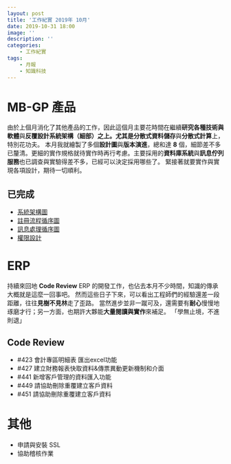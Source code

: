 ```yaml
---
layout: post
title: '工作紀實 2019年 10月'
date: 2019-10-31 18:00
image: ''
description: ''
categories:
    - 工作紀實
tags:
    - 月報
    - 知識科技
---
```


# MB-GP 產品

由於上個月消化了其他產品的工作，因此這個月主要花時間在繼續**研究各種技術與軟體**與**反覆設計系統架構（細部）**之上。尤其是**分散式資料儲存**與**分散式計算**上，特別花功夫。
本月我就繪製了多個**設計圖**與**版本演進**，總和達 **8** 個，細節差不多已釐清。更細的實作規格就待實作時再行考慮。主要採用的**資料庫系統**與**訊息佇列服務**也已調查與實驗得差不多，已經可以決定採用哪些了。
緊接著就要實作與實現各項設計，期待一切順利。

## 已完成

* [系統架構圖](https://gitlab.apiplus.tw/product/gossip/gossip/wikis/Architecture)
* [註冊流程循序圖](https://gitlab.apiplus.tw/product/gossip/gossip/wikis/Design%20and%20Specification)
* [訊息處理循序圖](https://gitlab.apiplus.tw/product/gossip/gossip/wikis/Design%20and%20Specification)
* [權限設計](https://gitlab.apiplus.tw/product/gossip/gossip/wikis/Design%20and%20Specification)

# ERP

持續來回地 **Code Review** ERP 的開發工作，也佔去本月不少時間，知識的傳承大概就是這麼一回事吧。
然而這些日子下來，可以看出工程師們的經驗還差一段距離，往往**見樹不見林**走了歪路。
當然進步並非一蹴可及，還需要有**耐心**慢慢地琢磨才行；另一方面，也期許大夥能**大量閱讀與實作**來補足。
「學無止境，不進則退」

## Code Review

* #423 會計專區明細表 匯出excel功能
* #427 建立財務報表快取資料&傳票異動更新機制和介面
* #441 新增客戶管理的資料匯入功能
* #449 請協助刪除重覆建立客戶資料
* #451 請協助刪除重覆建立客戶資料

# 其他

* 申請與安裝 SSL
* 協助稽核作業
